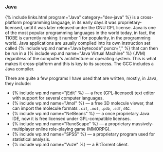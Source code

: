 ### Java
{% include links.html program="Java" category="dev-java" %} is a cross-platform programming language, in its early days it was proprietary-licensed, until it was later released under the GNU GPL license. Java is one of the most popular programming languages in the world today, in fact, the TIOBE is currently ranking it number 1 for popularity, in the programming world. Java applications are usually compiled into its own instruction set called {% include wp.md name="Java bytecode" puncr="," %} that can then be run in a {% include wp.md name="Java Virtual Machine" %}  (JVM) regardless of the computer's architecture or operating system. This is what makes it cross-platform and this is key to its success. The GCC includes a Java compiler.

There are quite a few programs I have used that are written, mostly, in Java, they include:
* {% include wp.md name="jEdit" %} &mdash; a free (GPL-licensed) text editor with support for several computer languages.
* {% include wp.md name="Jmol" %} &mdash; a free 3D molecule viewer, that can import the molecule formats `.cif`, `.mol`, `.pdb`, `.sdf`, *etc.*
* {% include wp.md name="NetBeans" %} &mdash; a once proprietary Java IDE, now it is free licensed under GPL-compatible licenses.
* {% include wp.md name="RuneScape" %} &mdash; a proprietary massively-multiplayer online role-playing game (MMORPG).
* {% include wp.md name="SPSS" %} &mdash; a proprietary program used for statistical analysis.
* {% include wp.md name="Vuze" %} &mdash; a BitTorrent client.
